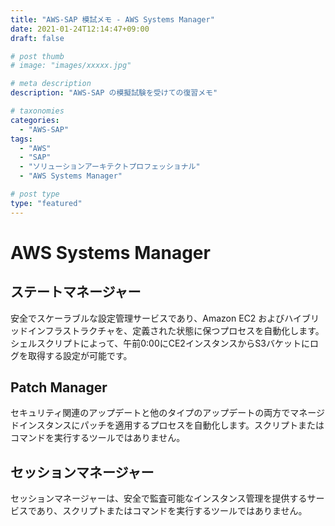 ```yaml
---
title: "AWS-SAP 模試メモ - AWS Systems Manager"
date: 2021-01-24T12:14:47+09:00
draft: false

# post thumb
# image: "images/xxxxx.jpg"

# meta description
description: "AWS-SAP の模擬試験を受けての復習メモ"

# taxonomies
categories:
  - "AWS-SAP"
tags:
  - "AWS"
  - "SAP"
  - "ソリューションアーキテクトプロフェッショナル"
  - "AWS Systems Manager"

# post type
type: "featured"
---
```


# AWS Systems Manager

## ステートマネージャー
安全でスケーラブルな設定管理サービスであり、Amazon EC2 およびハイブリッドインフラストラクチャを、定義された状態に保つプロセスを自動化します。シェルスクリプトによって、午前0:00にCE2インスタンスからS3バケットにログを取得する設定が可能です。 

## Patch Manager
セキュリティ関連のアップデートと他のタイプのアップデートの両方でマネージドインスタンスにパッチを適用するプロセスを自動化します。スクリプトまたはコマンドを実行するツールではありません。 

## セッションマネージャー
セッションマネージャーは、安全で監査可能なインスタンス管理を提供するサービスであり、スクリプトまたはコマンドを実行するツールではありません。

## 
